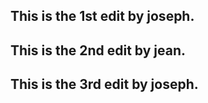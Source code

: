 ## This is the 1st edit by joseph.
## This is the 2nd edit by jean.
## This is the 3rd edit by joseph. 